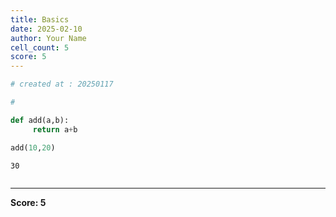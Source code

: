 ```yaml
---
title: Basics
date: 2025-02-10
author: Your Name
cell_count: 5
score: 5
---
```


```python
# created at : 20250117
```


```python
#

```


```python
def add(a,b):
     return a+b 


```


```python
add(10,20)
```




    30




```python

```


---
**Score: 5**